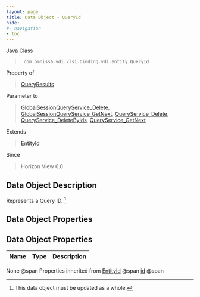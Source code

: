 ```yaml
---
layout: page
title: Data Object - QueryId
hide:
#- navigation
- toc
---
```








Java Class
> ` com.omnissa.vdi.vlsi.binding.vdi.entity.QueryId`

Property of
> [QueryResults](vdi.query.QueryResults.md#field_detail)

Parameter to
> [GlobalSessionQueryService_Delete](vdi.users.GlobalSessionQueryService.md#delete), [GlobalSessionQueryService_GetNext](vdi.users.GlobalSessionQueryService.md#getNext), [QueryService_Delete](vdi.query.QueryService.md#delete), [QueryService_DeleteByIds](vdi.query.QueryService.md#deleteByIds), [QueryService_GetNext](vdi.query.QueryService.md#getNext)

Extends
> [EntityId](vdi.EntityId.md)

Since
> Horizon View 6.0


## Data Object Description

Represents a Query ID.
 [^167]



## Data Object Properties

## Data Object Properties

 Name | Type | Description
:---|:---:|:---
None @span
Properties inherited from [EntityId](vdi.EntityId.md) @span
[id](vdi.EntityId.md#id) @span


 


[^167]: This data object must be updated as a whole.